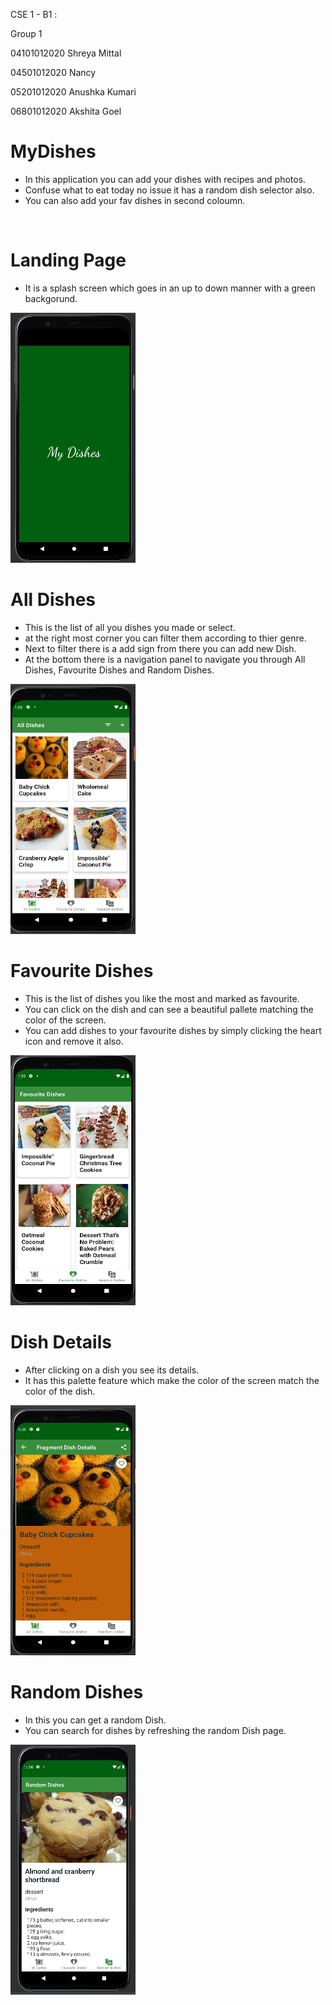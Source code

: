 CSE 1 - B1 : 

Group 1 

  04101012020 Shreya Mittal 

  04501012020 Nancy
  
  05201012020 Anushka Kumari
  
  06801012020 Akshita Goel

# MyDishes

* In this application you can add your dishes with recipes and photos.
* Confuse what to eat today no issue it has a random dish selector also.
* You can also add your fav dishes in second coloumn.

<br/>

# Landing Page

* It is a splash screen which goes in an up to down manner with a green backgorund.

<img src="images/main%20screen.png" width="200" height="400">

<br/> 

# All Dishes

* This is the list of all you dishes you made or select.
* at the right most corner you can filter them according to thier genre.
* Next to filter there is a add sign from there you can add new Dish.
* At the bottom there is a navigation panel to navigate you through All Dishes, Favourite Dishes and Random Dishes.

<img src="images/all%20dishes.png" width="200" height="400">


<br/>


# Favourite Dishes

* This is the list of dishes you like the most and marked as favourite.
* You can click on the dish and can see a beautiful pallete matching the color of the screen.
* You can add dishes to your favourite dishes by simply clicking the heart icon and remove it also.

<img src="images/Favourite%20dish.png" width="200" height="400">


<br/>


# Dish Details

* After clicking on a dish you see its details.
* It has this palette feature which make the color of the screen match the color of the dish.


<img src="images/fragment_dish_details.png" width="200" height="400">

# Random Dishes

* In this you can get a random Dish.
* You can search for dishes by refreshing the random Dish page.


<img src="images/random%20dish.png" width="200" height="400">


